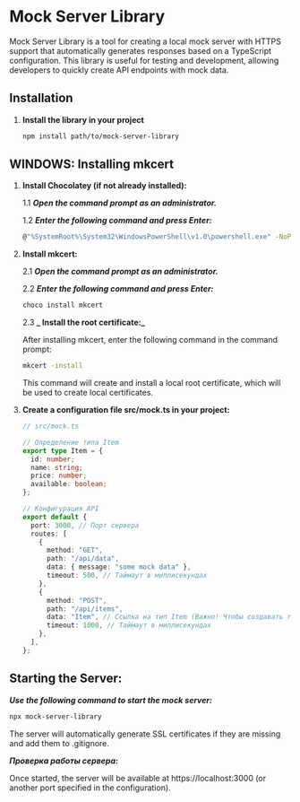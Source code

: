 # Mock Server Library

Mock Server Library is a tool for creating a local mock server with HTTPS support that automatically generates responses based on a TypeScript configuration. This library is useful for testing and development, allowing developers to quickly create API endpoints with mock data.

## Installation

1. **Install the library in your project**

   ```bash
   npm install path/to/mock-server-library
   ```

## WINDOWS: Installing mkcert

1. **Install Chocolatey (if not already installed):**

   1.1 **_Open the command prompt as an administrator._**

   1.2 **_Enter the following command and press Enter:_**

   ```bash
   @"%SystemRoot%\System32\WindowsPowerShell\v1.0\powershell.exe" -NoProfile -InputFormat None -ExecutionPolicy Bypass -Command "iex ((New-Object System.Net.WebClient).DownloadString('https://chocolatey.org/install.ps1'))" && SET "PATH=%PATH%;%ALLUSERSPROFILE%\chocolatey\bin"
   ```

2. **Install mkcert:**

   2.1 **_Open the command prompt as an administrator._**

   2.2 **_Enter the following command and press Enter:_**

   ```bash
   choco install mkcert
   ```

   2.3 **_ Install the root certificate:_**

   After installing mkcert, enter the following command in the command prompt:

   ```bash
   mkcert -install
   ```

   This command will create and install a local root certificate, which will be used to create local certificates.

3. **Create a configuration file src/mock.ts in your project:**

   ```typescript
   // src/mock.ts

   // Определение типа Item
   export type Item = {
     id: number;
     name: string;
     price: number;
     available: boolean;
   };

   // Конфигурация API
   export default {
     port: 3000, // Порт сервера
     routes: [
       {
         method: "GET",
         path: "/api/data",
         data: { message: "some mock data" },
         timeout: 500, // Таймаут в миллисекундах
       },
       {
         method: "POST",
         path: "/api/items",
         data: "Item", // Ссылка на тип Item (Важно! Чтобы создавать response на основе типов - их имена должны совпадать.)
         timeout: 1000, // Таймаут в миллисекундах
       },
     ],
   };
   ```

## **Starting the Server:**

**_Use the following command to start the mock server:_**

```bash
npx mock-server-library
```

The server will automatically generate SSL certificates if they are missing and add them to .gitignore.

**_Проверка работы сервера:_**

Once started, the server will be available at https://localhost:3000 (or another port specified in the configuration).
